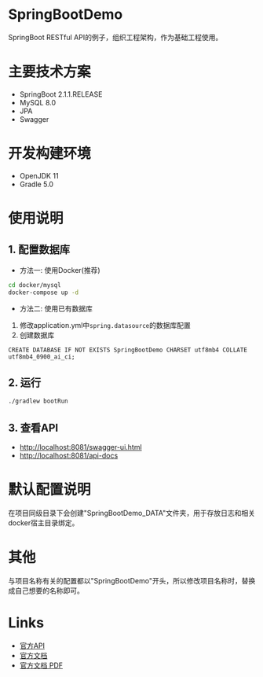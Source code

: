SpringBootDemo
====

SpringBoot RESTful API的例子，组织工程架构，作为基础工程使用。

# 主要技术方案
* SpringBoot 2.1.1.RELEASE
* MySQL 8.0
* JPA
* Swagger

# 开发构建环境
* OpenJDK 11
* Gradle 5.0

# 使用说明
## 1. 配置数据库
* 方法一: 使用Docker(推荐)
```bash
cd docker/mysql
docker-compose up -d
```
* 方法二: 使用已有数据库
1. 修改application.yml中`spring.datasource`的数据库配置
2. 创建数据库
```mysql
CREATE DATABASE IF NOT EXISTS SpringBootDemo CHARSET utf8mb4 COLLATE utf8mb4_0900_ai_ci;
```
## 2. 运行
```bash
./gradlew bootRun
```

## 3. 查看API
* <http://localhost:8081/swagger-ui.html>
* <http://localhost:8081/api-docs>

# 默认配置说明
在项目同级目录下会创建"SpringBootDemo_DATA"文件夹，用于存放日志和相关docker宿主目录绑定。

# 其他
与项目名称有关的配置都以"SpringBootDemo"开头，所以修改项目名称时，替换成自己想要的名称即可。

# Links
* [官方API](https://docs.spring.io/spring-boot/docs/2.1.1.RELEASE/api/)
* [官方文档](https://docs.spring.io/spring-boot/docs/2.1.1.RELEASE/reference/htmlsingle/)
* [官方文档 PDF](https://docs.spring.io/spring-boot/docs/2.1.1.RELEASE/reference/pdf/spring-boot-reference.pdf)
